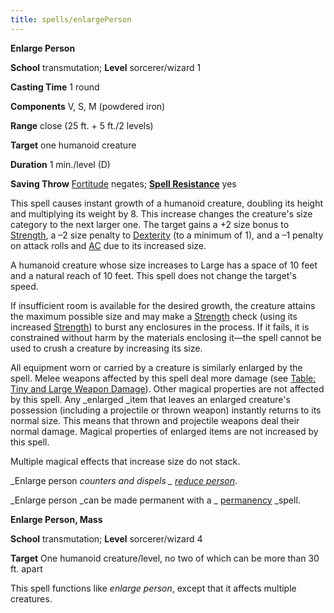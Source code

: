 ```yaml
---
title: spells/enlargePerson
---
```

 **Enlarge Person**

**School** transmutation; **Level** sorcerer/wizard 1

**Casting Time** 1 round

**Components** V, S, M (powdered iron)

**Range** close (25 ft. + 5 ft./2 levels)

**Target** one humanoid creature

**Duration** 1 min./level (D)

**Saving Throw** [Fortitude](../combat#_fortitude) negates; **[Spell Resistance](../glossary#_spell-resistance)** yes

This spell causes instant growth of a humanoid creature, doubling its height and multiplying its weight by 8. This increase changes the creature's size category to the next larger one. The target gains a +2 size bonus to [Strength](../gettingStarted#_strength), a –2 size penalty to [Dexterity](../gettingStarted#_dexterity) (to a minimum of 1), and a –1 penalty on attack rolls and [AC](../combat#_armor-class) due to its increased size.

A humanoid creature whose size increases to Large has a space of 10 feet and a natural reach of 10 feet. This spell does not change the target's speed.

If insufficient room is available for the desired growth, the creature attains the maximum possible size and may make a [Strength](../gettingStarted#_strength) check (using its increased [Strength](../gettingStarted#_strength)) to burst any enclosures in the process. If it fails, it is constrained without harm by the materials enclosing it—the spell cannot be used to crush a creature by increasing its size.

All equipment worn or carried by a creature is similarly enlarged by the spell. Melee weapons affected by this spell deal more damage (see [Table: Tiny and Large Weapon Damage](../equipment#_table-6-5-tiny-and-large-weapon-damage)). Other magical properties are not affected by this spell. Any _enlarged _item that leaves an enlarged creature's possession (including a projectile or thrown weapon) instantly returns to its normal size. This means that thrown and projectile weapons deal their normal damage. Magical properties of enlarged items are not increased by this spell.

Multiple magical effects that increase size do not stack.

_Enlarge person _counters and dispels _ [reduce person](reducePerson#_reduce-person)_.

_Enlarge person _can be made permanent with a _ [permanency](permanency#_permanency) _spell.

**Enlarge Person, Mass**

**School** transmutation; **Level** sorcerer/wizard 4

**Target** One humanoid creature/level, no two of which can be more than 30 ft. apart

This spell functions like _enlarge person_, except that it affects multiple creatures.

